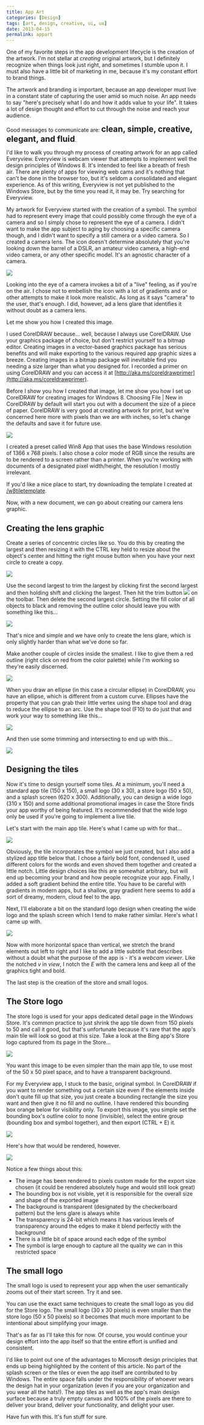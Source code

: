 ```yaml
---
title: App Art
categories: [Design]
tags: [art, design, creative, ui, ux]
date: 2013-04-15
permalink: appart
---
```


One of my favorite steps in the app development lifecycle is the creation of the artwork. I&#39;m not stellar at _creating_ original artwork, but I definitely recognize when things look just right, and sometimes I stumble upon it. I must also have a little bit of marketing in me, because it&#39;s my constant effort to brand things.
<!-- xmore -->

The artwork and branding is important, because an app developer must live in a constant state of capturing the user amid so much noise. An app needs to say &quot;here&#39;s precisely what I do and how it adds value to your life&quot;. It takes a lot of design thought and effort to cut through the noise and reach your audience.

Good messages to communicate are: <span style="font-size: 16pt;">**clean, simple, creative, elegant, and fluid**</span>.

I&#39;d like to walk you through my process of creating artwork for an app called Everyview. Everyview is webcam viewer that attempts to implement well the design principles of Windows 8\. It&#39;s intended to feel like a breath of fresh air. There are plenty of apps for viewing web cams and it&#39;s nothing that can&#39;t be done in the browser too, but it&#39;s seldom a consolidated and elegant experience. As of this writing, Everyview is not yet published to the Windows Store, but by the time you read it, it may be. Try searching for Everyview.

My artwork for Everyview started with the creation of a symbol. The symbol had to represent every image that could possibly come through the eye of a camera and so I simply chose to represent the eye of a camera. I didn&#39;t want to make the app subject to aging by choosing a specific camera though, and I didn&#39;t want to specify a still camera or a video camera. So I created a camera lens. The icon doesn&#39;t determine absolutely that you&#39;re looking down the barrel of a DSLR, an amateur video camera, a high-end video camera, or any other specific model. It&#39;s an agnostic character of a camera.

![](/files/appart_01.png)

Looking into the eye of a camera invokes a bit of a &quot;live&quot; feeling, as if you&#39;re on the air. I chose not to embellish the icon with a lot of gradients and or other attempts to make it look more realistic. As long as it says &quot;camera&quot; to the user, that&#39;s enough. I did, however, ad a lens glare that identifies it without doubt as a camera lens.

Let me show you how I created this image.

I used CorelDRAW because... well, because I always use CorelDRAW. Use your graphics package of choice, but don&#39;t restrict yourself to a bitmap editor. Creating images in a vector-based graphics package has serious benefits and will make exporting to the various required app graphic sizes a breeze. Creating images in a bitmap package will inevitable find you needing a size larger than what you designed for. I recorded a primer on using CorelDRAW and you can access it at [http://aka.ms/coreldrawprimer](http://aka.ms/coreldrawprimer).

Before I show you how I created that image, let me show you how I set up CorelDRAW for creating images for Windows 8\. Choosing File | New in CorelDRAW by default will start you out with a document the size of a piece of paper. CorelDRAW is very good at creating artwork for print, but we&#39;re concerned here more with pixels than we are with inches, so let&#39;s change the defaults and save it for future use.

![](/files/appart_02.png)

I created a preset called Win8 App that uses the base Windows resolution of 1366 x 768 pixels. I also chose a color mode of RGB since the results are to be rendered to a screen rather than a printer. When you&#39;re working with documents of a designated pixel width/height, the resolution I mostly irrelevant.

If you&#39;d like a nice place to start, try downloading the template I created at [/w8tiletemplate](/w8tiletemplate).

Now, with a new document, we can go about creating our camera lens graphic.

## Creating the lens graphic

Create a series of concentric circles like so. You do this by creating the largest and then resizing it with the CTRL key held to resize about the object&#39;s center and hitting the right mouse button when you have your next circle to create a copy.

![](/files/appart_03.png)

Use the second largest to trim the largest by clicking first the second largest and then holding shift and clicking the largest. Then hit the trim button ![](/files/appart_04.png) on the toolbar. Then delete the second largest circle. Setting the fill color of all objects to black and removing the outline color should leave you with something like this...

![](/files/appart_05.png)

That&#39;s nice and simple and we have only to create the lens glare, which is only slightly harder than what we&#39;ve done so far.

Make another couple of circles inside the smallest. I like to give them a red outline (right click on red from the color palette) while I&#39;m working so they&#39;re easily discerned.

![](/files/appart_06.png)

When you draw an ellipse (in this case a circular ellipse) in CorelDRAW, you have an ellipse, which is different from a custom curve. Ellipses have the property that you can grab their little vertex using the shape tool and drag to reduce the ellipse to an arc. Use the shape tool (F10) to do just that and work your way to something like this...

![](/files/appart_07.png)

And then use some trimming and intersecting to end up with this...

![](/files/appart_08.png)

## Designing the tiles

Now it&#39;s time to design yourself some tiles. At a minimum, you&#39;ll need a standard app tile (150 x 150), a small logo (30 x 30), a store logo (50 x 50), and a splash screen (620 x 300). Additionally, you can design a wide logo (310 x 150) and some additional promotional images in case the Store finds your app worthy of being featured. It&#39;s recommended that the wide logo only be used if you&#39;re going to implement a live tile.

Let&#39;s start with the main app tile. Here&#39;s what I came up with for that...

![](/files/appart_09.png)

Obviously, the tile incorporates the symbol we just created, but I also add a stylized app title below that. I chose a fairly bold font, condensed it, used different colors for the words and even shoved them together and created a little notch. Little design choices like this are somewhat arbitrary, but will end up becoming your brand and how people recognize your app. Finally, I added a soft gradient behind the entire title. You have to be careful with gradients in modern apps, but a shallow, gray gradient here seems to add a sort of dreamy, modern, cloud feel to the app.

Next, I&#39;ll elaborate a bit on the standard logo design when creating the wide logo and the splash screen which I tend to make rather similar. Here&#39;s what I came up with.

![](/files/appart_10.png)

Now with more horizontal space than vertical, we stretch the brand elements out left to right and I like to add a little subtitle that describes without a doubt what the purpose of the app is - it&#39;s a _webcam viewer_. Like the notched _v_ in _view_, I notch the _E_ with the camera lens and keep all of the graphics tight and bold.

The last step is the creation of the store and small logos.

## The Store logo

The store logo is used for your apps dedicated detail page in the Windows Store. It&#39;s common practice to just shrink the app tile down from 150 pixels to 50 and call it good, but that&#39;s unfortunate because it&#39;s rare that the app&#39;s main tile will look so good at this size. Take a look at the Bing app&#39;s Store logo captured from its page in the Store...

![](/files/appart_11.png)

You want this image to be even simpler than the main app tile, to use most of the 50 x 50 pixel space, and to have a transparent background.

For my Everyview app, I stuck to the basic, original symbol. In CorelDRAW if you want to render something out a certain size even if the elements inside don&#39;t quite fill up that size, you just create a bounding rectangle the size you want and then give it no fill and no outline. I have rendered this bounding box orange below for visibility only. To export this image, you simple set the bounding box&#39;s outline color to none (invisible), select the entire group (bounding box and symbol together), and then export (CTRL + E) it.

![](/files/appart_12.png)

Here&#39;s how that would be rendered, however.

![](/files/appart_13.png)

Notice a few things about this:

*   The image has been rendered to pixels custom made for the export size chosen (it could be rendered absolutely huge and would still look great)
*   The bounding box is not visible, yet it is responsible for the overall size and shape of the exported image
*   The background is transparent (designated by the checkerboard pattern) but the lens glare is always white
*   The transparency is 24-bit which means it has various levels of transparency around the edges to make it blend perfectly with the background
*   There is a little bit of space around each edge of the symbol
*   The symbol is large enough to capture all the quality we can in this restricted space

## The small logo

The small logo is used to represent your app when the user semantically zooms out of their start screen. Try it and see.

You can use the exact same techniques to create the small logo as you did for the Store logo. The small logo (30 x 30 pixels) is even smaller than the store logo (50 x 50 pixels) so it becomes that much more important to be intentional about simplifying your image.

That&#39;s as far as I&#39;ll take this for now. Of course, you would continue your design effort into the app itself so that the entire effort is unified and consistent.

I&#39;d like to point out one of the advantages to Microsoft design principles that ends up being highlighted by the content of this article. No part of the splash screen or the tiles or even the app itself are contributed to by Windows. The entire space falls under the responsibility of whoever wears the design hat in your organization (even if you are your organization and you wear all the hats!). The app tiles as well as the app&#39;s main design surface because a truly empty canvas and 100% of the pixels are there to deliver your brand, deliver your functionality, and delight your user.

Have fun with this. It&#39;s fun stuff for sure.